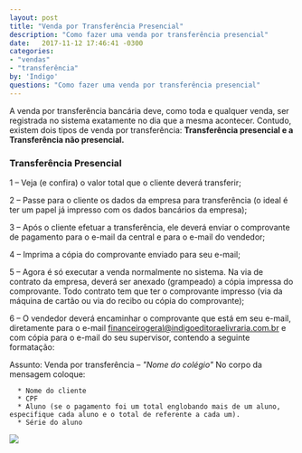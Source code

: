 ```yaml
---
layout: post
title: "Venda por Transferência Presencial"
description: "Como fazer uma venda por transferência presencial"
date:   2017-11-12 17:46:41 -0300
categories:
- "vendas"
- "transferência"
by: 'Indigo'
questions: "Como fazer uma venda por transferência presencial"
---
```


A venda por transferência bancária deve, como toda e qualquer venda, ser registrada no sistema exatamente no dia que a mesma acontecer. Contudo, existem dois tipos de venda por transferência: **Transferência presencial e a Transferência não presencial.**

### Transferência Presencial

  1 – Veja (e confira) o valor total que o cliente deverá transferir;

  2 – Passe para o cliente os dados da empresa para transferência (o ideal é ter um papel já impresso com os dados bancários da empresa);

  3 – Após o cliente efetuar a transferência, ele deverá enviar o comprovante de pagamento para o e-mail da central e para o e-mail do vendedor;

  4 – Imprima a cópia do comprovante enviado para seu e-mail;

  5 – Agora é só executar a venda normalmente no sistema. Na via de contrato da empresa, deverá ser anexado (grampeado) a cópia impressa do comprovante. Todo contrato tem que ter o comprovante impresso (via da máquina de cartão ou via do recibo ou cópia do comprovante);

  6 – O vendedor deverá encaminhar o comprovante que está em seu e-mail, diretamente para o e-mail financeirogeral@indigoeditoraelivraria.com.br e com cópia para o e-mail do seu supervisor, contendo a seguinte formatação:

  Assunto: Venda por transferência – *"Nome do colégio"*
  No corpo da mensagem coloque:

      *	Nome do cliente
      *	CPF
      *	Aluno (se o pagamento foi um total englobando mais de um aluno, especifique cada aluno e o total de referente a cada um).
      *	Série do aluno



  ![]({{site.baseurl}}/assets/img/vendas/-03/-03-01/01.png)
